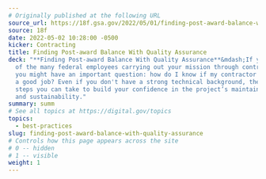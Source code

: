 ```yaml
---
# Originally published at the following URL
source_url: https://18f.gsa.gov/2022/05/01/finding-post-award-balance-with-quality-assurance/
source: 18f
date: 2022-05-02 10:28:00 -0500
kicker: Contracting
title: Finding Post-award Balance With Quality Assurance
deck: "**Finding Post-award Balance With Quality Assurance**&mdash;If you’re one
  of the many federal employees carrying out your mission through contracting,
  you might have an important question: how do I know if my contractor is doing
  a good job? Even if you don't have a strong technical background, there are
  steps you can take to build your confidence in the project’s maintainability
  and sustainability."
summary: summ
# See all topics at https://digital.gov/topics
topics:
  - best-practices
slug: finding-post-award-balance-with-quality-assurance
# Controls how this page appears across the site
# 0 -- hidden
# 1 -- visible
weight: 1
---
```

